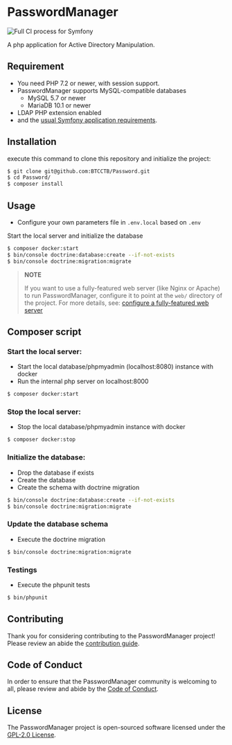 # PasswordManager

![Full CI process for Symfony](https://github.com/BTCCTB/Password/workflows/Full%20CI%20process%20for%20Symfony/badge.svg)

A php application for Active Directory Manipulation.

## Requirement
* You need PHP 7.2 or newer, with session support.
* PasswordManager supports MySQL-compatible databases
    * MySQL 5.7 or newer
    * MariaDB 10.1 or newer
* LDAP PHP extension enabled
* and the [usual Symfony application requirements][1].

## Installation
execute this command to clone this repository and initialize the project:
```bash
$ git clone git@github.com:BTCCTB/Password.git
$ cd Password/
$ composer install
```

## Usage
* Configure your own parameters file in `.env.local` based on `.env`

Start the local server and initialize the database
```bash 
$ composer docker:start
$ bin/console doctrine:database:create --if-not-exists
$ bin/console doctrine:migration:migrate
```

> **NOTE**
>
> If you want to use a fully-featured web server (like Nginx or Apache) to run
> PasswordManager, configure it to point at the `web/` directory of the project.
> For more details, see:
> [configure a fully-featured web server][2]

## Composer script
### Start the local server:
* Start the local database/phpmyadmin (localhost:8080) instance with docker
* Run the internal php server on localhost:8000
```bash 
$ composer docker:start
```

### Stop the local server:
* Stop the local database/phpmyadmin instance with docker
```bash
$ composer docker:stop
```

### Initialize the database:
* Drop the database if exists
* Create the database
* Create the schema with doctrine migration
```bash
$ bin/console doctrine:database:create --if-not-exists
$ bin/console doctrine:migration:migrate
```

### Update the database schema
* Execute the doctrine migration
```bash
$ bin/console doctrine:migration:migrate
```

### Testings
* Execute the phpunit tests
```bash
$ bin/phpunit
```

## Contributing

Thank you for considering contributing to the PasswordManager project! Please review an abide the [contribution guide](docs/CONTRIBUTING.md).

## Code of Conduct

In order to ensure that the PasswordManager community is welcoming to all, please review and abide by the [Code of Conduct](docs/CODE_OF_CONDUCT.md).

## License

The PasswordManager project is open-sourced software licensed under the [GPL-2.0 License](LICENSE.md).

[1]: https://symfony.com/doc/current/reference/requirements.html
[2]: https://symfony.com/doc/current/cookbook/configuration/web_server_configuration.html